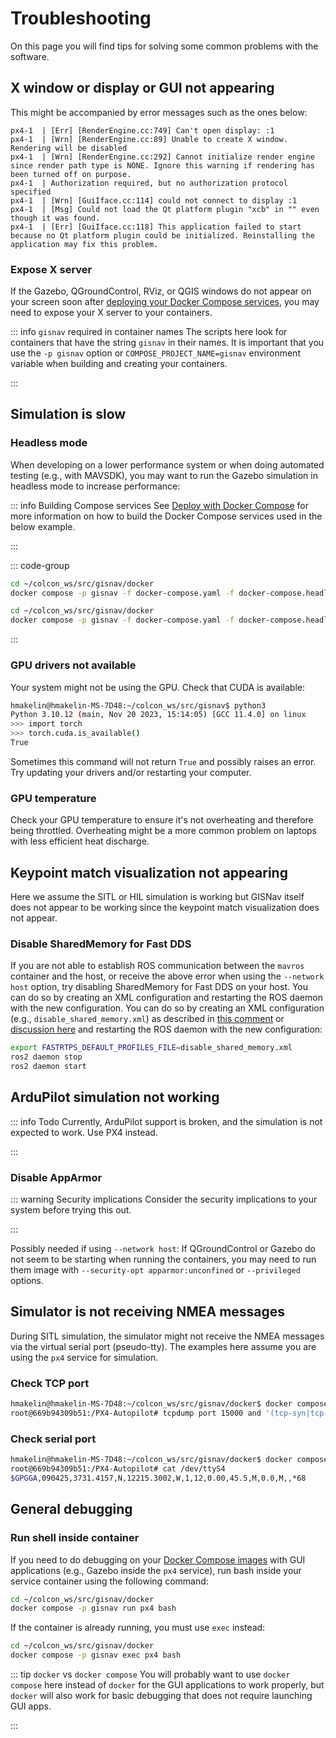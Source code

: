 # Troubleshooting

On this page you will find tips for solving some common problems with the software.

## X window or display or GUI not appearing

This might be accompanied by error messages such as the ones below:

```console
px4-1  | [Err] [RenderEngine.cc:749] Can't open display: :1
px4-1  | [Wrn] [RenderEngine.cc:89] Unable to create X window. Rendering will be disabled
px4-1  | [Wrn] [RenderEngine.cc:292] Cannot initialize render engine since render path type is NONE. Ignore this warning if rendering has been turned off on purpose.
px4-1  | Authorization required, but no authorization protocol specified
px4-1  | [Wrn] [GuiIface.cc:114] could not connect to display :1
px4-1  | [Msg] Could not load the Qt platform plugin "xcb" in "" even though it was found.
px4-1  | [Err] [GuiIface.cc:118] This application failed to start because no Qt platform plugin could be initialized. Reinstalling the application may fix this problem.
```

### Expose X server

If the Gazebo, QGroundControl, RViz, or QGIS windows do not appear on your screen soon after [deploying your Docker Compose services](#deploy-with-docker-compose), you may need to expose your X server to your containers.

::: info `gisnav` required in container names
The scripts here look for containers that have the string `gisnav` in their names. It is important that you use the `-p gisnav` option or `COMPOSE_PROJECT_NAME=gisnav` environment variable when building and creating your containers.

:::

<!--@include: ./shared/expose-x-server.md-->

## Simulation is slow

### Headless mode

When developing on a lower performance system or when doing automated testing (e.g., with MAVSDK), you may want to run the Gazebo simulation in headless mode to increase performance:

::: info Building Compose services
See [Deploy with Docker Compose](/deploy-with-docker-compose) for more information on how to build the Docker Compose services used in the below example.

:::

::: code-group

```bash [PX4]
cd ~/colcon_ws/src/gisnav/docker
docker compose -p gisnav -f docker-compose.yaml -f docker-compose.headless.yaml up px4
```

```bash [ArduPilot]
cd ~/colcon_ws/src/gisnav/docker
docker compose -p gisnav -f docker-compose.yaml -f docker-compose.headless.yaml up ardupilot
```
:::

### GPU drivers not available

Your system might not be using the GPU. Check that CUDA is available:

```bash
hmakelin@hmakelin-MS-7D48:~/colcon_ws/src/gisnav$ python3
Python 3.10.12 (main, Nov 20 2023, 15:14:05) [GCC 11.4.0] on linux
>>> import torch
>>> torch.cuda.is_available()
True
```

Sometimes this command will not return `True` and possibly raises an error. Try updating your drivers and/or restarting your computer.

### GPU temperature

Check your GPU temperature to ensure it's not overheating and therefore being throttled. Overheating might be a more common problem on laptops with less efficient heat discharge.

## Keypoint match visualization not appearing

Here we assume the SITL or HIL simulation is working but GISNav itself does not appear to be working since the keypoint match visualization does not appear.

### Disable SharedMemory for Fast DDS

If you are not able to establish ROS communication between the `mavros` container and the host, or receive the above error when using the `--network host` option, try disabling SharedMemory for Fast DDS on your host. You can do so by creating an XML configuration and restarting the ROS daemon with the new configuration. You can do so by creating an XML
configuration (e.g., ``disable_shared_memory.xml``) as described in [this comment](https://github.com/eProsima/Fast-DDS/issues/1698#issuecomment-778039676)
or [discussion here](https://stackoverflow.com/questions/65900201/troubles-communicating-with-ros2-node-in-docker-container) and restarting the ROS daemon with the new configuration:

```bash
export FASTRTPS_DEFAULT_PROFILES_FILE=disable_shared_memory.xml
ros2 daemon stop
ros2 daemon start
```

## ArduPilot simulation not working

::: info Todo
Currently, ArduPilot support is broken, and the simulation is not expected to work. Use PX4 instead.

:::

### Disable AppArmor

::: warning Security implications
Consider the security implications to your system before trying this out.

:::

Possibly needed if using `--network host`: If QGroundControl or Gazebo do not seem to be starting when running the containers, you may need to run them image with `--security-opt apparmor:unconfined` or `--privileged` options.

## Simulator is not receiving NMEA messages

During SITL simulation, the simulator might not receive the NMEA messages via the virtual serial port (pseudo-tty). The examples here assume you are using the `px4` service for simulation.

### Check TCP port

```bash
hmakelin@hmakelin-MS-7D48:~/colcon_ws/src/gisnav/docker$ docker compose -p gisnav exec -it px4 bash
root@669b94309b51:/PX4-Autopilot# tcpdump port 15000 and '(tcp-syn|tcp-ack)!=0'
```

### Check serial port

```bash
hmakelin@hmakelin-MS-7D48:~/colcon_ws/src/gisnav/docker$ docker compose -p gisnav exec -it px4 bash
root@669b94309b51:/PX4-Autopilot# cat /dev/ttyS4
$GPGGA,090425,3731.4157,N,12215.3002,W,1,12,0.00,45.5,M,0.0,M,,*68
```

## General debugging

### Run shell inside container

If you need to do debugging on your [Docker Compose images](/deploy-with-docker-compose) with GUI applications (e.g., Gazebo inside the `px4` service), run bash inside your service container using the following command:

```bash
cd ~/colcon_ws/src/gisnav/docker
docker compose -p gisnav run px4 bash
```

If the container is already running, you must use `exec` instead:

```bash
cd ~/colcon_ws/src/gisnav/docker
docker compose -p gisnav exec px4 bash
```

::: tip `docker` vs `docker compose`
You will probably want to use `docker compose` here instead of `docker` for the GUI applications to work properly, but `docker` will also work
for basic debugging that does not require launching GUI apps.

:::
